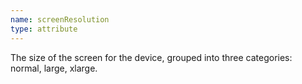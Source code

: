 ```yaml
---
name: screenResolution
type: attribute
---
```


The size of the screen for the device, grouped into three categories: normal, large, xlarge.
